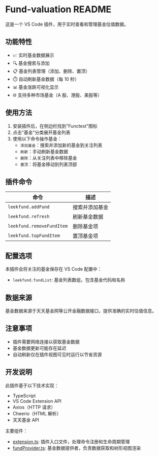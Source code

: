 # Fund-valuation README

这是一个 VS Code 插件，用于实时查看和管理基金估值数据。

## 功能特性

- 📈 实时基金数据展示
- 🔍 基金搜索与添加
- 📋 基金列表管理（添加、删除、置顶）
- ⏱️ 自动刷新基金数据（每 10 秒）
- 📊 基金涨跌可视化显示
- 🌐 支持多种市场基金（A 股、港股、美股等）

## 使用方法

1. 安装插件后，在侧边栏找到"Functest"图标
2. 点击"基金"分类展开基金列表
3. 使用以下命令操作基金：
   - `添加基金`：搜索并添加新的基金到关注列表
   - `刷新`：手动刷新基金数据
   - `删除`：从关注列表中移除基金
   - `置顶`：将基金移动到列表顶部

## 插件命令

| 命令                      | 描述           |
| ------------------------- | -------------- |
| `leekfund.addFund`        | 搜索并添加基金 |
| `leekfund.refresh`        | 刷新基金数据   |
| `leekfund.removeFundItem` | 删除基金项     |
| `leekfund.topFundItem`    | 置顶基金项     |

## 配置选项

本插件会将关注的基金保存在 VS Code 配置中：

- `leekfund.fundList`: 基金列表数组，包含基金代码和名称

## 数据来源

基金数据来源于天天基金网等公开金融数据接口，提供准确的实时估值信息。

## 注意事项

- 插件需要网络连接以获取基金数据
- 基金数据更新可能存在延迟
- 自动刷新仅在插件视图可见时运行以节省资源

## 开发说明

此插件基于以下技术实现：

- TypeScript
- VS Code Extension API
- Axios（HTTP 请求）
- Cheerio（HTML 解析）
- 天天基金 API

主要组件：

- [extension.ts](file://d:\xuexi\vcode\functest\src\extension.ts): 插件入口文件，处理命令注册和生命周期管理
- [fundProvider.ts](file://d:\xuexi\vcode\functest\src\fundProvider.ts): 基金数据提供者，负责数据获取和树形视图渲染

